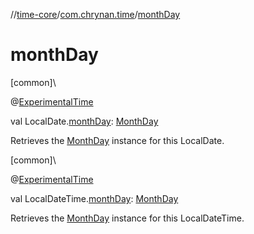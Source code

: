//[time-core](../../index.md)/[com.chrynan.time](index.md)/[monthDay](month-day.md)

# monthDay

[common]\

@[ExperimentalTime](https://kotlinlang.org/api/latest/jvm/stdlib/kotlin.time/-experimental-time/index.html)

val LocalDate.[monthDay](month-day.md): [MonthDay](-month-day/index.md)

Retrieves the [MonthDay](-month-day/index.md) instance for this LocalDate.

[common]\

@[ExperimentalTime](https://kotlinlang.org/api/latest/jvm/stdlib/kotlin.time/-experimental-time/index.html)

val LocalDateTime.[monthDay](month-day.md): [MonthDay](-month-day/index.md)

Retrieves the [MonthDay](-month-day/index.md) instance for this LocalDateTime.
